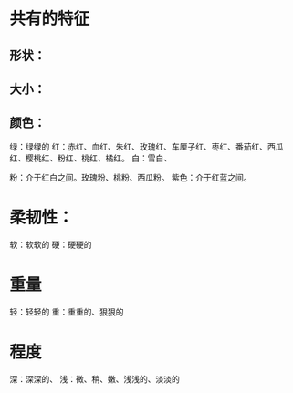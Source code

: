 
# 共有的特征
## 形状：
## 大小：
## 颜色：
绿：绿绿的
红：赤红、血红、朱红、玫瑰红、车厘子红、枣红、番茄红、西瓜红、樱桃红、粉红、桃红、橘红。
白：雪白、

粉：介于红白之间。玫瑰粉、桃粉、西瓜粉。
紫色：介于红蓝之间。

# 柔韧性：
软：软软的
硬：硬硬的
# 重量
轻：轻轻的
重：重重的、狠狠的

# 程度
深：深深的、
浅：微、稍、嫩、浅浅的、淡淡的



